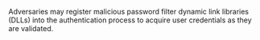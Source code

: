 Adversaries may register malicious password filter dynamic link libraries (DLLs) into the authentication process to acquire user credentials as they are validated.